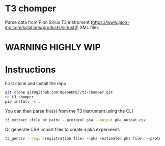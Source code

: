 # T3 chomper

Parse data from  Pion Sirius T3 instrument (https://www.pion-inc.com/solutions/products/siriust3) XML files


# WARNING HIGHLY WIP 


# Instructions

First clone and install the repo

```bash
git clone git@github.com:OpenADMET/t3-chomper.git
cd t3-chomper
pip install -e . 
```

You can then parse file(s) from the T3 instrument using the CLI

```bash
t3_extract <file or path> --protocol pka --output pka_output.csv
```

Or generate CSV import files to create a pka experiment:

```bash
t3_gencsv --regi <registration file> --pka <estimated pka file> --protocol pka --output <pka_experiment_dir>
```